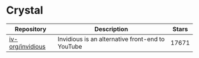 # Crystal

| Repository                                              | Description                                      | Stars |
| ------------------------------------------------------- | ------------------------------------------------ | ----- |
| [iv-org/invidious](https://github.com/iv-org/invidious) | Invidious is an alternative front-end to YouTube | 17671 |
